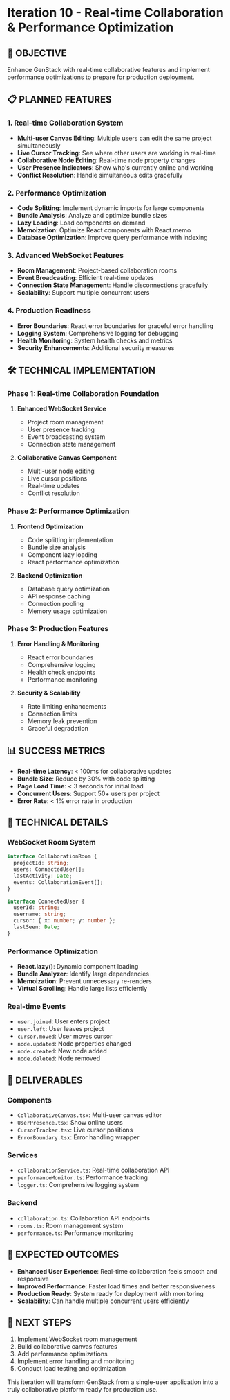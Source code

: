# Iteration 10 - Real-time Collaboration & Performance Optimization

## 🎯 OBJECTIVE

Enhance GenStack with real-time collaborative features and implement performance optimizations to prepare for production deployment.

## 📋 PLANNED FEATURES

### 1. Real-time Collaboration System

- **Multi-user Canvas Editing**: Multiple users can edit the same project simultaneously
- **Live Cursor Tracking**: See where other users are working in real-time
- **Collaborative Node Editing**: Real-time node property changes
- **User Presence Indicators**: Show who's currently online and working
- **Conflict Resolution**: Handle simultaneous edits gracefully

### 2. Performance Optimization

- **Code Splitting**: Implement dynamic imports for large components
- **Bundle Analysis**: Analyze and optimize bundle sizes
- **Lazy Loading**: Load components on demand
- **Memoization**: Optimize React components with React.memo
- **Database Optimization**: Improve query performance with indexing

### 3. Advanced WebSocket Features

- **Room Management**: Project-based collaboration rooms
- **Event Broadcasting**: Efficient real-time updates
- **Connection State Management**: Handle disconnections gracefully
- **Scalability**: Support multiple concurrent users

### 4. Production Readiness

- **Error Boundaries**: React error boundaries for graceful error handling
- **Logging System**: Comprehensive logging for debugging
- **Health Monitoring**: System health checks and metrics
- **Security Enhancements**: Additional security measures

## 🛠️ TECHNICAL IMPLEMENTATION

### Phase 1: Real-time Collaboration Foundation

1. **Enhanced WebSocket Service**

   - Project room management
   - User presence tracking
   - Event broadcasting system
   - Connection state management

2. **Collaborative Canvas Component**
   - Multi-user node editing
   - Live cursor positions
   - Real-time updates
   - Conflict resolution

### Phase 2: Performance Optimization

1. **Frontend Optimization**

   - Code splitting implementation
   - Bundle size analysis
   - Component lazy loading
   - React performance optimization

2. **Backend Optimization**
   - Database query optimization
   - API response caching
   - Connection pooling
   - Memory usage optimization

### Phase 3: Production Features

1. **Error Handling & Monitoring**

   - React error boundaries
   - Comprehensive logging
   - Health check endpoints
   - Performance monitoring

2. **Security & Scalability**
   - Rate limiting enhancements
   - Connection limits
   - Memory leak prevention
   - Graceful degradation

## 📊 SUCCESS METRICS

- **Real-time Latency**: < 100ms for collaborative updates
- **Bundle Size**: Reduce by 30% with code splitting
- **Page Load Time**: < 3 seconds for initial load
- **Concurrent Users**: Support 50+ users per project
- **Error Rate**: < 1% error rate in production

## 🔧 TECHNICAL DETAILS

### WebSocket Room System

```typescript
interface CollaborationRoom {
  projectId: string;
  users: ConnectedUser[];
  lastActivity: Date;
  events: CollaborationEvent[];
}

interface ConnectedUser {
  userId: string;
  username: string;
  cursor: { x: number; y: number };
  lastSeen: Date;
}
```

### Performance Optimization

- **React.lazy()**: Dynamic component loading
- **Bundle Analyzer**: Identify large dependencies
- **Memoization**: Prevent unnecessary re-renders
- **Virtual Scrolling**: Handle large lists efficiently

### Real-time Events

- `user.joined`: User enters project
- `user.left`: User leaves project
- `cursor.moved`: User moves cursor
- `node.updated`: Node properties changed
- `node.created`: New node added
- `node.deleted`: Node removed

## 🎯 DELIVERABLES

### Components

- `CollaborativeCanvas.tsx`: Multi-user canvas editor
- `UserPresence.tsx`: Show online users
- `CursorTracker.tsx`: Live cursor positions
- `ErrorBoundary.tsx`: Error handling wrapper

### Services

- `collaborationService.ts`: Real-time collaboration API
- `performanceMonitor.ts`: Performance tracking
- `logger.ts`: Comprehensive logging system

### Backend

- `collaboration.ts`: Collaboration API endpoints
- `rooms.ts`: Room management system
- `performance.ts`: Performance monitoring

## 🚀 EXPECTED OUTCOMES

- **Enhanced User Experience**: Real-time collaboration feels smooth and responsive
- **Improved Performance**: Faster load times and better responsiveness
- **Production Ready**: System ready for deployment with monitoring
- **Scalability**: Can handle multiple concurrent users efficiently

## 🔄 NEXT STEPS

1. Implement WebSocket room management
2. Build collaborative canvas features
3. Add performance optimizations
4. Implement error handling and monitoring
5. Conduct load testing and optimization

This iteration will transform GenStack from a single-user application into a truly collaborative platform ready for production use.
